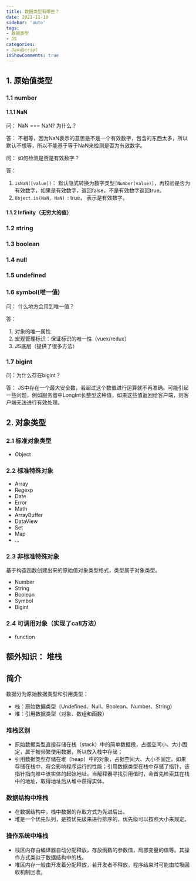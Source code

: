 ```yaml
---
title: 数据类型有哪些？
date: 2021-11-10
sidebar: 'auto'
tags:
- 数据类型
- JS
categories:
- JavaScript
isShowComments: true
---
```




## 1. 原始值类型

### 1.1 number

#### 1.1.1 NaN

问： NaN === NaN? 为什么？

答： 不相等，因为NaN表示的意思是不是一个有效数字，包含的东西太多，所以默认不想等，所以不能基于等于NaN来检测是否为有效数字。



问： 如何检测是否是有效数字？

答：

1.   `isNaN([value])`： 默认隐式转换为数字类型`[Number(value)]`，再校验是否为有效数字，如果是有效数字，返回false，不是有效数字返回true。
2.   `Object.is(NaN, NaN) `: true， 表示是有效数字。

#### 1.1.2 Infinity（无穷大的值）

### 1.2 string

### 1.3 boolean

### 1.4 null

### 1.5 undefined

### 1.6 symbol(唯一值)

问： 什么地方会用到唯一值？

答：

1.   对象的唯一属性
2.   宏观管理标识：保证标识的唯一性（vuex/redux）
3.   JS底层（提供了很多方法）

### 1.7 bigint

问：为什么存在bigint？

答： JS中存在一个最大安全数，若超过这个数值进行运算就不再准确。可能引起一些问题，例如服务器中LongInt长整型这种值，如果这些值返回给客户端，则客户端无法进行有效处理。

## 2. 对象类型

### 2.1 标准对象类型

-   Object

### 2.2 标准特殊对象

-   Array
-   Regexp
-   Date
-   Error
-   Math
-   ArrayBuffer
-   DataView
-   Set
-   Map
-   …

### 2.3 非标准特殊对象

基于构造函数创建出来的原始值对象类型格式，类型属于对象类型。

-   Number
-   String
-   Boolean
-   Symbol
-   Bigint

### 2.4 可调用对象（实现了call方法）

-   function

## 额外知识： 堆栈

## 简介

数据分为原始数据类型和引用类型：

-   栈：原始数据类型（Undefined、Null、Boolean、Number、String）
-   堆：引用数据类型（对象、数组和函数）

### 堆栈区别

-   原始数据类型直接存储在栈（stack）中的简单数据段，占据空间小、大小固定，属于被频繁使用数据，所以放入栈中存储；
-   引用数据类型存储在堆（heap）中的对象，占据空间大、大小不固定。如果存储在栈中，将会影响程序运行的性能；引用数据类型在栈中存储了指针，该指针指向堆中该实体的起始地址。当解释器寻找引用值时，会首先检索其在栈中的地址，取得地址后从堆中获得实体。

### 数据结构中堆栈

-   在数据结构中，栈中数据的存取方式为先进后出。
-   堆是一个优先队列，是按优先级来进行排序的，优先级可以按照大小来规定。

### 操作系统中堆栈

-   栈区内存由编译器自动分配释放，存放函数的参数值，局部变量的值等。其操作方式类似于数据结构中的栈。 
-   堆区内存一般由开发着分配释放，若开发者不释放，程序结束时可能由垃圾回收机制回收。   

